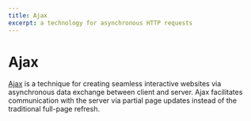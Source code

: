 ```yaml
---
title: Ajax
excerpt: a technology for asynchronous HTTP requests
---
```


# Ajax

[Ajax](https://developer.mozilla.org/en-US/docs/AJAX) is a technique for creating seamless interactive websites via asynchronous data exchange between client and server. Ajax facilitates communication with the server via partial page updates instead of the traditional full-page refresh.
